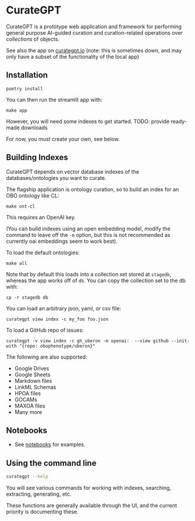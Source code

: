 # CurateGPT

CurateGPT is a prototype web application and framework for performing general purpose AI-guided curation
and curation-related operations over *collections* of objects.


See also the app on [curategpt.io](https://curategpt.io) (note: this is sometimes down, and may only have a
subset of the functionality of the local app)

## Installation

```
poetry install
```

You can then run the streamlit app with:

```
make app
```

However, you will need some indexes to get started. TODO: provide ready-made downloads

For now, you must create your own, see below.

## Building Indexes

CurateGPT depends on vector database indexes of the databases/ontologies you want to curate.

The flagship application is ontology curation, so to build an index for an OBO ontology like CL:

```
make ont-cl
```

This requires an OpenAI key.

(You can build indexes using an open embedding model, modify the command to leave off
the `-m` option, but this is not recommended as currently oai embeddings seem to work best).


To load the default ontologies:

```
make all
```

Note that by default this loads into a collection set stored at `stagedb`, whereas the app works off
of `db`. You can copy the collection set to the db with:

```
cp -r stagedb db
```

You can load an arbitrary json, yaml, or csv file:

```
curategpt view index -c my_foo foo.json
```

To load a GitHub repo of issues:

```
curategpt -v view index -c gh_uberon -m openai:  --view github --init-with "{repo: obophenotype/uberon}"
```

The following are also supported:

- Google Drives
- Google Sheets
- Markdown files
- LinkML Schemas
- HPOA files
- GOCAMs
- MAXOA files
- Many more

## Notebooks

- See [notebooks](notebooks) for examples.


## Using the command line

```bash
curategpt --help
```

You will see various commands for working with indexes, searching, extracting, generating, etc.

These functions are generally available through the UI, and the current priority is documenting these.
